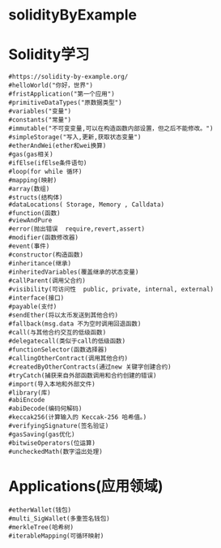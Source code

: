 <!--
 * @Author: 章红平
 * @Date: 2023-06-13 20:16:21
 * @LastEditors: 章红平
 * @LastEditTime: 2023-07-20 13:35:41
 * @FilePath: \solidityByExample\README.md
 * @Description:
-->
# solidityByExample

# Solidity学习
    #https://solidity-by-example.org/
    #helloWorld("你好，世界")
    #fristApplication("第一个应用")
    #primitiveDataTypes("原数据类型")
    #variables("变量")
    #constants("常量")
    #immutable("不可变变量,可以在构造函数内部设置，但之后不能修改。")
    #simpleStorage("写入,更新,获取状态变量")
    #etherAndWei(ether和wei换算)
    #gas(gas相关)
    #ifElse(ifElse条件语句)
    #loop(for while 循环)
    #mapping(映射)
    #array(数组)
    #structs(结构体)
    #dataLocations( Storage, Memory , Calldata)
    #function(函数)
    #viewAndPure
    #error(抛出错误  require,revert,assert)
    #modifier(函数修改器)
    #event(事件)
    #constructor(构造函数)
    #inheritance(继承)
    #inheritedVariables(覆盖继承的状态变量)
    #callParent(调用父合约)
    #visibility(可访问性  public, private, internal, external)
    #interface(接口)
    #payable(支付)
    #sendEther(将以太币发送到其他合约)
    #fallback(msg.data 不为空时调用回退函数)
    #call(与其他合约交互的低级函数)
    #delegatecall(类似于call的低级函数)
    #functionSelector(函数选择器)
    #callingOtherContract(调用其他合约)
    #createdByOtherContracts(通过new 关键字创建合约)
    #tryCatch(捕获来自外部函数调用和合约创建的错误)
    #import(导入本地和外部文件)
    #library(库)
    #abiEncode
    #abiDecode(编码何解码)
    #keccak256(计算输入的 Keccak-256 哈希值。)
    #verifyingSignature(签名验证)
    #gasSaving(gas优化)
    #bitwiseOperators(位运算)
    #uncheckedMath(数字溢出处理)

# Applications(应用领域)
    #etherWallet(钱包)
    #multi_SigWallet(多重签名钱包)
    #merkleTree(哈希树)
    #iterableMapping(可循环映射)


